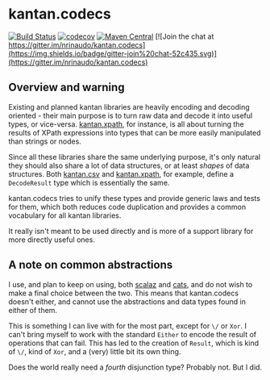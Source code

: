 # kantan.codecs

[![Build Status](https://travis-ci.org/nrinaudo/kantan.codecs.svg?branch=master)](https://travis-ci.org/nrinaudo/kantan.codecs)
[![codecov](https://codecov.io/gh/nrinaudo/kantan.codecs/branch/master/graph/badge.svg)](https://codecov.io/gh/nrinaudo/kantan.codecs)
[![Maven Central](https://maven-badges.herokuapp.com/maven-central/com.nrinaudo/kantan.codecs_2.11/badge.svg)](https://maven-badges.herokuapp.com/maven-central/com.nrinaudo/kantan.codecs_2.11)
[![Join the chat at https://gitter.im/nrinaudo/kantan.codecs](https://img.shields.io/badge/gitter-join%20chat-52c435.svg)](https://gitter.im/nrinaudo/kantan.codecs)


## Overview and warning
Existing and planned kantan libraries are heavily encoding and decoding oriented - their main purpose is to turn
raw data and decode it into useful types, or vice-versa. [kantan.xpath](https://github.com/nrinaudo/kantan.xpath), for
instance, is all about turning the results of XPath expressions into types that can be more easily manipulated than
strings or nodes.

Since all these libraries share the same underlying purpose, it's only natural they should also share a lot of data
structures, or at least *shapes* of data structures. Both [kantan.csv](https://github.com/nrinaudo/kantan.csv) and
[kantan.xpath](https://github.com/nrinaudo/kantan.xpath), for example, define a `DecodeResult` type which is essentially
the same.

kantan.codecs tries to unify these types and provide generic laws and tests for them, which both reduces code
duplication and provides a common vocabulary for all kantan libraries.

It really isn't meant to be used directly and is more of a support library for more directly useful ones.


## A note on common abstractions
I use, and plan to keep on using, both [scalaz](https://github.com/scalaz/scalaz) and
[cats](https://github.com/typelevel/cats), and do not wish to make a final choice between the two. This means that
kantan.codecs doesn't either, and cannot use the abstractions and data types found in either of them.

This is something I can live with for the most part, except for `\/` or `Xor`. I can't bring myself to work with the
standard `Either` to encode the result of operations that can fail. This has led to the creation of `Result`, which is
kind of `\/`, kind of `Xor`, and a (very) little bit its own thing.

Does the world really need a *fourth* disjunction type? Probably not. But I did.

